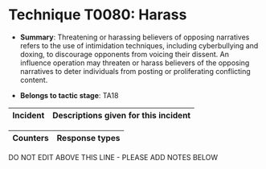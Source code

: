 # Technique T0080: Harass

* **Summary**: Threatening or harassing believers of opposing narratives refers to the use of intimidation  techniques, including cyberbullying and doxing, to discourage opponents from voicing their  dissent. An influence operation may threaten or harass believers of the opposing narratives to  deter individuals from posting or proliferating conflicting content.  

* **Belongs to tactic stage**: TA18


| Incident | Descriptions given for this incident |
| -------- | -------------------- |



| Counters | Response types |
| -------- | -------------- |


DO NOT EDIT ABOVE THIS LINE - PLEASE ADD NOTES BELOW